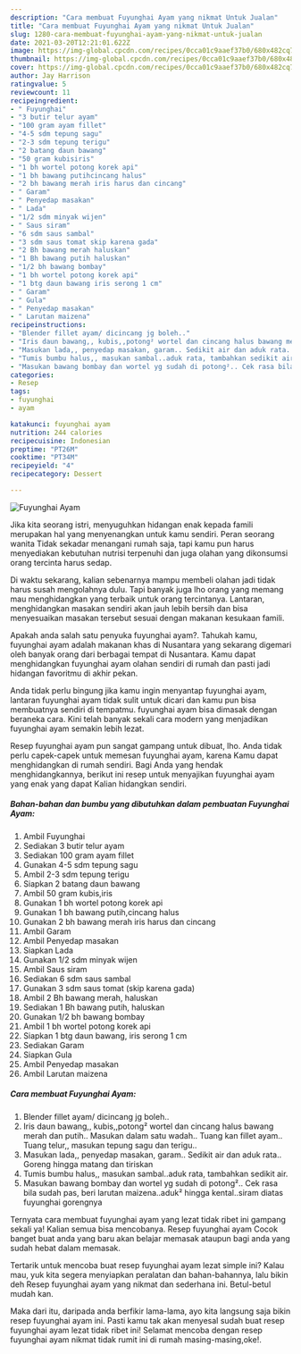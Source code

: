 ```yaml
---
description: "Cara membuat Fuyunghai Ayam yang nikmat Untuk Jualan"
title: "Cara membuat Fuyunghai Ayam yang nikmat Untuk Jualan"
slug: 1280-cara-membuat-fuyunghai-ayam-yang-nikmat-untuk-jualan
date: 2021-03-20T12:21:01.622Z
image: https://img-global.cpcdn.com/recipes/0cca01c9aaef37b0/680x482cq70/fuyunghai-ayam-foto-resep-utama.jpg
thumbnail: https://img-global.cpcdn.com/recipes/0cca01c9aaef37b0/680x482cq70/fuyunghai-ayam-foto-resep-utama.jpg
cover: https://img-global.cpcdn.com/recipes/0cca01c9aaef37b0/680x482cq70/fuyunghai-ayam-foto-resep-utama.jpg
author: Jay Harrison
ratingvalue: 5
reviewcount: 11
recipeingredient:
- " Fuyunghai"
- "3 butir telur ayam"
- "100 gram ayam fillet"
- "4-5 sdm tepung sagu"
- "2-3 sdm tepung terigu"
- "2 batang daun bawang"
- "50 gram kubisiris"
- "1 bh wortel potong korek api"
- "1 bh bawang putihcincang halus"
- "2 bh bawang merah iris harus dan cincang"
- " Garam"
- " Penyedap masakan"
- " Lada"
- "1/2 sdm minyak wijen"
- " Saus siram"
- "6 sdm saus sambal"
- "3 sdm saus tomat skip karena gada"
- "2 Bh bawang merah haluskan"
- "1 Bh bawang putih haluskan"
- "1/2 bh bawang bombay"
- "1 bh wortel potong korek api"
- "1 btg daun bawang iris serong 1 cm"
- " Garam"
- " Gula"
- " Penyedap masakan"
- " Larutan maizena"
recipeinstructions:
- "Blender fillet ayam/ dicincang jg boleh.."
- "Iris daun bawang,, kubis,,potong² wortel dan cincang halus bawang merah dan putih.. Masukan dalam satu wadah.. Tuang kan fillet ayam.. Tuang telur,, masukan tepung sagu dan terigu.."
- "Masukan lada,, penyedap masakan, garam.. Sedikit air dan aduk rata.. Goreng hingga matang dan tiriskan"
- "Tumis bumbu halus,, masukan sambal..aduk rata, tambahkan sedikit air."
- "Masukan bawang bombay dan wortel yg sudah di potong².. Cek rasa bila sudah pas, beri larutan maizena..aduk² hingga kental..siram diatas fuyunghai gorengnya"
categories:
- Resep
tags:
- fuyunghai
- ayam

katakunci: fuyunghai ayam 
nutrition: 244 calories
recipecuisine: Indonesian
preptime: "PT26M"
cooktime: "PT34M"
recipeyield: "4"
recipecategory: Dessert

---
```



![Fuyunghai Ayam](https://img-global.cpcdn.com/recipes/0cca01c9aaef37b0/680x482cq70/fuyunghai-ayam-foto-resep-utama.jpg)

Jika kita seorang istri, menyuguhkan hidangan enak kepada famili merupakan hal yang menyenangkan untuk kamu sendiri. Peran seorang  wanita Tidak sekadar menangani rumah saja, tapi kamu pun harus menyediakan kebutuhan nutrisi terpenuhi dan juga olahan yang dikonsumsi orang tercinta harus sedap.

Di waktu  sekarang, kalian sebenarnya mampu membeli olahan jadi tidak harus susah mengolahnya dulu. Tapi banyak juga lho orang yang memang mau menghidangkan yang terbaik untuk orang tercintanya. Lantaran, menghidangkan masakan sendiri akan jauh lebih bersih dan bisa menyesuaikan masakan tersebut sesuai dengan makanan kesukaan famili. 



Apakah anda salah satu penyuka fuyunghai ayam?. Tahukah kamu, fuyunghai ayam adalah makanan khas di Nusantara yang sekarang digemari oleh banyak orang dari berbagai tempat di Nusantara. Kamu dapat menghidangkan fuyunghai ayam olahan sendiri di rumah dan pasti jadi hidangan favoritmu di akhir pekan.

Anda tidak perlu bingung jika kamu ingin menyantap fuyunghai ayam, lantaran fuyunghai ayam tidak sulit untuk dicari dan kamu pun bisa membuatnya sendiri di tempatmu. fuyunghai ayam bisa dimasak dengan beraneka cara. Kini telah banyak sekali cara modern yang menjadikan fuyunghai ayam semakin lebih lezat.

Resep fuyunghai ayam pun sangat gampang untuk dibuat, lho. Anda tidak perlu capek-capek untuk memesan fuyunghai ayam, karena Kamu dapat menghidangkan di rumah sendiri. Bagi Anda yang hendak menghidangkannya, berikut ini resep untuk menyajikan fuyunghai ayam yang enak yang dapat Kalian hidangkan sendiri.

<!--inarticleads1-->

##### Bahan-bahan dan bumbu yang dibutuhkan dalam pembuatan Fuyunghai Ayam:

1. Ambil  Fuyunghai
1. Sediakan 3 butir telur ayam
1. Sediakan 100 gram ayam fillet
1. Gunakan 4-5 sdm tepung sagu
1. Ambil 2-3 sdm tepung terigu
1. Siapkan 2 batang daun bawang
1. Ambil 50 gram kubis,iris
1. Gunakan 1 bh wortel potong korek api
1. Gunakan 1 bh bawang putih,cincang halus
1. Gunakan 2 bh bawang merah iris harus dan cincang
1. Ambil  Garam
1. Ambil  Penyedap masakan
1. Siapkan  Lada
1. Gunakan 1/2 sdm minyak wijen
1. Ambil  Saus siram
1. Sediakan 6 sdm saus sambal
1. Gunakan 3 sdm saus tomat (skip karena gada)
1. Ambil 2 Bh bawang merah, haluskan
1. Sediakan 1 Bh bawang putih, haluskan
1. Gunakan 1/2 bh bawang bombay
1. Ambil 1 bh wortel potong korek api
1. Siapkan 1 btg daun bawang, iris serong 1 cm
1. Sediakan  Garam
1. Siapkan  Gula
1. Ambil  Penyedap masakan
1. Ambil  Larutan maizena




<!--inarticleads2-->

##### Cara membuat Fuyunghai Ayam:

1. Blender fillet ayam/ dicincang jg boleh..
1. Iris daun bawang,, kubis,,potong² wortel dan cincang halus bawang merah dan putih.. Masukan dalam satu wadah.. Tuang kan fillet ayam.. Tuang telur,, masukan tepung sagu dan terigu..
1. Masukan lada,, penyedap masakan, garam.. Sedikit air dan aduk rata.. Goreng hingga matang dan tiriskan
1. Tumis bumbu halus,, masukan sambal..aduk rata, tambahkan sedikit air.
1. Masukan bawang bombay dan wortel yg sudah di potong².. Cek rasa bila sudah pas, beri larutan maizena..aduk² hingga kental..siram diatas fuyunghai gorengnya




Ternyata cara membuat fuyunghai ayam yang lezat tidak ribet ini gampang sekali ya! Kalian semua bisa mencobanya. Resep fuyunghai ayam Cocok banget buat anda yang baru akan belajar memasak ataupun bagi anda yang sudah hebat dalam memasak.

Tertarik untuk mencoba buat resep fuyunghai ayam lezat simple ini? Kalau mau, yuk kita segera menyiapkan peralatan dan bahan-bahannya, lalu bikin deh Resep fuyunghai ayam yang nikmat dan sederhana ini. Betul-betul mudah kan. 

Maka dari itu, daripada anda berfikir lama-lama, ayo kita langsung saja bikin resep fuyunghai ayam ini. Pasti kamu tak akan menyesal sudah buat resep fuyunghai ayam lezat tidak ribet ini! Selamat mencoba dengan resep fuyunghai ayam nikmat tidak rumit ini di rumah masing-masing,oke!.

